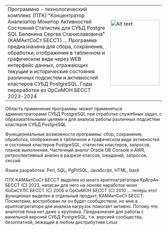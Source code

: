 
<TABLE><TR><TD WIDTH="80%">Программно - технологический комплекс (ПТК) "Концентратор Анализатор Монитор Активностей Состояний Статистик для СУБД Postgre SQL Белонина Сергея Станиславовича" (КАМАктСоСт БЕССТ) ... Программа предназначена для сбора, сохранения, обработки, отображения в табличном и графическом виде через WEB интерфейс данных, отражающих текущие и исторические состояния различных подсистем и активностей кластеров СУБД PostgreSQL. Годы переработки из ОрСиМОН БЕССТ 2023-2024</TD><TD>
<img src="http://www.ourorbits.org/kamactsost/_common/img/KAMActSoSt_v.2.1_svidetelstvo_for_inet.png" alt="Alt text" width="157pt" height="210pt">
</TD></TR></TABLE>

Область применения программы: может применяться администраторами СУБД PostgreSQL при отработке служебных задач, с образовательными целями и для анализа работы различных подсистем кластеров СУБД PostgreSQL

Функциониальные возможности программы: сбор, сохранение, обработка, отображение в табличном и графическом виде активностей и состояний кластеров PostgreSQL, статистик кластеров, запросов, планов выполнения. Частичный аналог Oracle DB Console и AWR, ретроспективный анализ в разрезе классов, ожиданий, запросов, сессий

Языки разработки: Perl, SQL, PgPl/SQL, JavaScript, HTML, bash

ПТК КАМАктСоСт БЕССТ выделен из моего криптоагрегатора КрАгрАн БЕССТ (С) 2023, написан для него на основе наработок моих КоСиСУЛС БЕССТ (С) 2006 и ОрСиМОН БЕССТ (С) 2010 ... теперь этот функционал выделен в отдельный продукт, КАМАктСоСт БЕССТ. Посмотрим, востребован ли он будет сообществом, но мне в криптоагрегаторе для анализа нагрузок помогает активно. Потому что аналогов пока нет даже у крупняка. Предназначен для работы с ванильной версией СУБД PostgreSQL, т.е. версией сообщества, безоплатной, лежащей в любом дистрибутиве Linux
